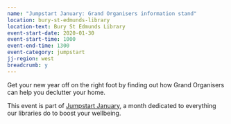 ```yaml
---
name: "Jumpstart January: Grand Organisers information stand"
location: bury-st-edmunds-library
location-text: Bury St Edmunds Library
event-start-date: 2020-01-30
event-start-time: 1000
event-end-time: 1300
event-category: jumpstart
jj-region: west
breadcrumb: y
---
```


Get your new year off on the right foot by finding out how Grand Organisers can help you declutter your home.

This event is part of [Jumpstart January](/jumpstart-january/), a month dedicated to everything our libraries do to boost your wellbeing.
